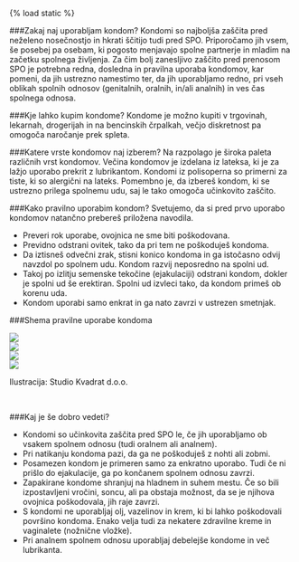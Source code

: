 {% load static %}###Zakaj naj uporabljam kondom?Kondomi so najboljša zaščita pred neželeno nosečnostjo in hkrati ščitijo tudi pred SPO. Priporočamo jih vsem, še posebej pa osebam, ki pogosto menjavajo spolne partnerje in mladim na začetku spolnega življenja. Za čim bolj zanesljivo zaščito pred prenosom SPO je potrebna redna, dosledna in pravilna uporaba kondomov, kar pomeni, da jih ustrezno namestimo ter, da jih uporabljamo redno,  pri vseh oblikah spolnih odnosov (genitalnih, oralnih, in/ali analnih) in ves čas spolnega odnosa. ###Kje lahko kupim kondome?Kondome je možno kupiti v trgovinah, lekarnah, drogerijah in na bencinskih črpalkah, večjo diskretnost pa omogoča naročanje prek spleta. ###Katere vrste kondomov naj izberem?Na razpolago je široka paleta različnih vrst kondomov. Večina kondomov je izdelana iz lateksa, ki je za lažjo uporabo prekrit z lubrikantom. Kondomi iz polisoperna so primerni za tiste, ki so alergični na lateks. Pomembno je, da izbereš kondom, ki se ustrezno prilega spolnemu udu, saj le tako omogoča učinkovito zaščito. ###Kako pravilno uporabim kondom?Svetujemo, da si pred prvo uporabo kondomov natančno prebereš priložena navodila.* Preveri rok uporabe, ovojnica ne sme biti poškodovana.* Previdno odstrani ovitek, tako da pri tem ne poškoduješ kondoma.* Da iztisneš odvečni zrak, stisni konico kondoma in ga istočasno odvij navzdol po spolnem udu. Kondom razvij neposredno na spolni ud. * Takoj po izlitju semenske tekočine (ejakulaciji) odstrani kondom, dokler je spolni ud še erektiran. Spolni ud izvleci tako, da kondom primeš ob korenu uda.* Kondom uporabi samo enkrat in ga nato zavrzi v ustrezen smetnjak.###Shema pravilne uporabe kondoma<div class="row">	<div class="col-md-3 condoms">		<img src="{% static 'HEPY_new/image/condom1.png' %}">	</div>	<div class="col-md-3 condoms">		<img src="{% static 'HEPY_new/image/condom2.png' %}">	</div>	<div class="col-md-3 condoms">		<img src="{% static 'HEPY_new/image/condom3.png' %}">	</div>	<div class="col-md-3 condoms">		<img src="{% static 'HEPY_new/image/condom4.png' %}">	</div></div><p id="illustration">Ilustracija: Studio Kvadrat d.o.o.</p><br/>###Kaj je še dobro vedeti?* Kondomi so učinkovita zaščita pred SPO le, če jih uporabljamo ob vsakem spolnem odnosu (tudi oralnem ali analnem).* Pri natikanju kondoma pazi, da ga ne poškoduješ z nohti ali zobmi.* Posamezen kondom je primeren samo za enkratno uporabo. Tudi če ni prišlo do ejakulacije, ga po končanem spolnem odnosu zavrzi.* Zapakirane kondome shranjuj na hladnem in suhem mestu. Če so bili izpostavljeni vročini, soncu, ali pa obstaja možnost, da se je njihova ovojnica poškodovala, jih raje zavrzi.* S kondomi ne uporabljaj olj, vazelinov in krem, ki bi lahko poškodovali površino kondoma. Enako velja tudi za nekatere zdravilne kreme in vaginalete (nožnične vložke).* Pri analnem spolnem odnosu uporabljaj debelejše kondome in več lubrikanta.